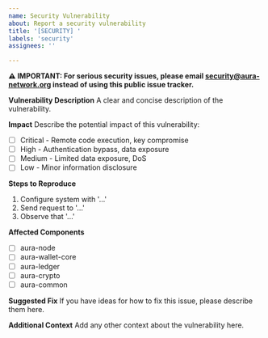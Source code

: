 ```yaml
---
name: Security Vulnerability
about: Report a security vulnerability
title: '[SECURITY] '
labels: 'security'
assignees: ''

---
```


**⚠️ IMPORTANT: For serious security issues, please email security@aura-network.org instead of using this public issue tracker.**

**Vulnerability Description**
A clear and concise description of the vulnerability.

**Impact**
Describe the potential impact of this vulnerability:
- [ ] Critical - Remote code execution, key compromise
- [ ] High - Authentication bypass, data exposure
- [ ] Medium - Limited data exposure, DoS
- [ ] Low - Minor information disclosure

**Steps to Reproduce**
1. Configure system with '...'
2. Send request to '...'
3. Observe that '...'

**Affected Components**
- [ ] aura-node
- [ ] aura-wallet-core
- [ ] aura-ledger
- [ ] aura-crypto
- [ ] aura-common

**Suggested Fix**
If you have ideas for how to fix this issue, please describe them here.

**Additional Context**
Add any other context about the vulnerability here.